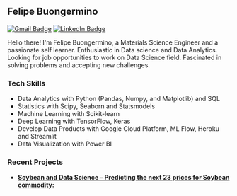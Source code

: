## Felipe Buongermino

[![Gmail Badge](https://img.shields.io/badge/-Gmail-c14438?style=flat-square&logo=Gmail&logoColor=white&link=mailto:felipe.buongermino@gmail.com)](mailto:felipe.buongermino@gmail.com)
[![LinkedIn Badge](https://img.shields.io/badge/-LinkedIn-2867B2?style=flat-square&labelColor=2867B2&logo=linkedin&logoColor=white&link=https://www.linkedin.com/in/felipe-buongermino-464602134/)](https://www.linkedin.com/in/felipe-buongermino-464602134/)

Hello there! I'm Felipe Buongermino, a Materials Science Engineer and a passionate self learner. Enthusiastic in Data science and Data Analytics. Looking for job opportunities to work on Data Science field. Fascinated in solving problems and accepting new challenges.



### Tech Skills

-   Data Analytics with Python (Pandas, Numpy, and Matplotlib) and SQL
-   Statistics with Scipy, Seaborn and Statsmodels
-   Machine Learning with Scikit-learn
-   Deep Learning with TensorFlow, Keras
-   Develop Data Products with Google Cloud Platform, ML Flow, Heroku and Streamlit
-   Data Visualization with Power BI
  
 

### Recent Projects

-   **[Soybean and Data Science – Predicting the next 23 prices for Soybean commodity:](https://github.com/VLieberg/project_commodity_prices.git)**
